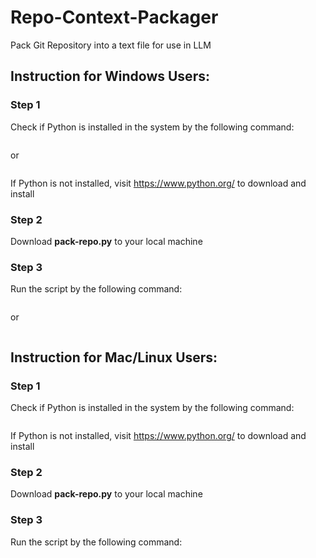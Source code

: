 # Repo-Context-Packager

Pack Git Repository into a text file for use in LLM

## Instruction for Windows Users:

### Step 1

Check if Python is installed in the system by the following command:

```python --version

```

or

```py --version

```

If Python is not installed, visit https://www.python.org/ to download and install

### Step 2

Download **pack-repo.py** to your local machine

### Step 3

Run the script by the following command:

```python pack-repo.py repo-path [-o] [output-file-name]

```

or

```py pack-repo.py repo-path [-o] [output-file-name]

```

## Instruction for Mac/Linux Users:

### Step 1

Check if Python is installed in the system by the following command:

```python3 --version

```

If Python is not installed, visit https://www.python.org/ to download and install

### Step 2

Download **pack-repo.py** to your local machine

### Step 3

Run the script by the following command:

```python3 pack-repo.py repo-path [-o] [output-file-name]

```
